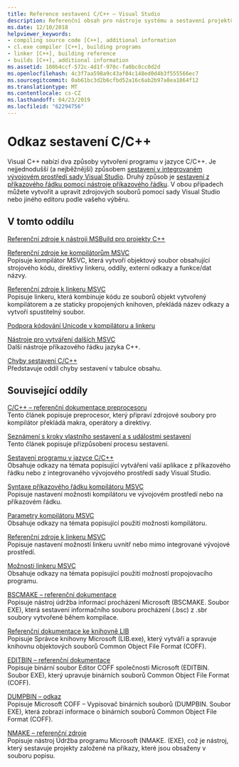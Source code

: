 ```yaml
---
title: Reference sestavení C/C++ – Visual Studio
description: Referenční obsah pro nástroje systému a sestavení projektů jazyka C/C++ v sadě Visual Studio.
ms.date: 12/10/2018
helpviewer_keywords:
- compiling source code [C++], additional information
- cl.exe compiler [C++], building programs
- linker [C++], building reference
- builds [C++], additional information
ms.assetid: 100b4ccf-572c-4d1f-970c-fa0bc0cc0d2d
ms.openlocfilehash: 4c3f7aa598a9c43af04c148ed0d4b3f555566ec7
ms.sourcegitcommit: 0ab61bc3d2b6cfbd52a16c6ab2b97a8ea1864f12
ms.translationtype: MT
ms.contentlocale: cs-CZ
ms.lasthandoff: 04/23/2019
ms.locfileid: "62294756"
---
```

# <a name="cc-building-reference"></a>Odkaz sestavení C/C++

Visual C++ nabízí dva způsoby vytvoření programu v jazyce C/C++. Je nejjednodušší (a nejběžnější) způsobem [sestavení v integrovaném vývojovém prostředí sady Visual Studio](../creating-and-managing-visual-cpp-projects.md). Druhý způsob je [sestavení z příkazového řádku pomocí nástroje příkazového řádku](../building-on-the-command-line.md). V obou případech můžete vytvořit a upravit zdrojových souborů pomocí sady Visual Studio nebo jiného editoru podle vašeho výběru.

## <a name="in-this-section"></a>V tomto oddílu

[Referenční zdroje k nástroji MSBuild pro projekty C++](msbuild-visual-cpp-overview.md)

[Referenční zdroje ke kompilátorům MSVC](compiling-a-c-cpp-program.md)<br/>
Popisuje kompilátor MSVC, která vytvoří objektový soubor obsahující strojového kódu, direktivy linkeru, oddíly, externí odkazy a funkce/dat názvy.

[Referenční zdroje k linkeru MSVC](linking.md)<br/>
Popisuje linkeru, která kombinuje kódu ze souborů objekt vytvořený kompilátorem a ze staticky propojených knihoven, překládá název odkazy a vytvoří spustitelný soubor.

[Podpora kódování Unicode v kompilátoru a linkeru](unicode-support-in-the-compiler-and-linker.md)

[Nástroje pro vytváření dalších MSVC](c-cpp-build-tools.md)<br/>
Další nástroje příkazového řádku jazyka C++.

[Chyby sestavení C/C++](../../error-messages/compiler-errors-1/c-cpp-build-errors.md)<br/>
Představuje oddíl chyby sestavení v tabulce obsahu.

## <a name="related-sections"></a>Související oddíly

[C/C++ – referenční dokumentace preprocesoru](../../preprocessor/c-cpp-preprocessor-reference.md)<br/>
Tento článek popisuje preprocesor, který připraví zdrojové soubory pro kompilátor překládá makra, operátory a direktivy.

[Seznámení s kroky vlastního sestavení a s událostmi sestavení](../understanding-custom-build-steps-and-build-events.md)<br/>
Tento článek popisuje přizpůsobení procesu sestavení.

[Sestavení programu v jazyce C/C++](../projects-and-build-systems-cpp.md)<br/>
Obsahuje odkazy na témata popisující vytváření vaší aplikace z příkazového řádku nebo z integrovaného vývojového prostředí sady Visual Studio.

[Syntaxe příkazového řádku kompilátoru MSVC](compiler-command-line-syntax.md)<br/>
Popisuje nastavení možnosti kompilátoru ve vývojovém prostředí nebo na příkazovém řádku.

[Parametry kompilátoru MSVC](compiler-options.md)<br/>
Obsahuje odkazy na témata popisující použití možnosti kompilátoru.

[Referenční zdroje k linkeru MSVC](linking.md)<br/>
Popisuje nastavení možností linkeru uvnitř nebo mimo integrované vývojové prostředí.

[Možnosti linkeru MSVC](linker-options.md)<br/>
Obsahuje odkazy na témata popisující použití možností propojovacího programu.

[BSCMAKE – referenční dokumentace](bscmake-reference.md)<br/>
Popisuje nástroj údržba informací procházení Microsoft (BSCMAKE. Soubor EXE), která sestavení informačního souboru procházení (.bsc) z .sbr soubory vytvořené během kompilace.

[Referenční dokumentace ke knihovně LIB](lib-reference.md)<br/>
Popisuje Správce knihovny Microsoft (LIB.exe), který vytváří a spravuje knihovnu objektových souborů Common Object File Format (COFF).

[EDITBIN – referenční dokumentace](editbin-reference.md)<br/>
Popisuje binární soubor Editor COFF společnosti Microsoft (EDITBIN. Soubor EXE), který upravuje binárních souborů Common Object File Format (COFF).

[DUMPBIN – odkaz](dumpbin-reference.md)<br/>
Popisuje Microsoft COFF – Vypisovač binárních souborů (DUMPBIN. Soubor EXE), která zobrazí informace o binárních souborů Common Object File Format (COFF).

[NMAKE – referenční zdroje](nmake-reference.md)<br/>
Popisuje nástroj Údržba programu Microsoft (NMAKE. (EXE), což je nástroj, který sestavuje projekty založené na příkazy, které jsou obsaženy v souboru popisu.
